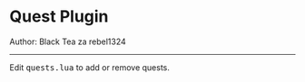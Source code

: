 # Quest Plugin
Author: Black Tea za rebel1324


---
<p>Edit <tt>quests.lua</tt> to add or remove quests.</p>
